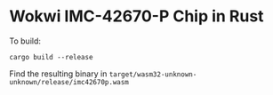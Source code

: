 # Wokwi IMC-42670-P Chip in Rust

To build:
```
cargo build --release
```

Find the resulting binary in `target/wasm32-unknown-unknown/release/imc42670p.wasm`

